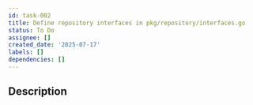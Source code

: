 ```yaml
---
id: task-002
title: Define repository interfaces in pkg/repository/interfaces.go
status: To Do
assignee: []
created_date: '2025-07-17'
labels: []
dependencies: []
---
```


## Description
